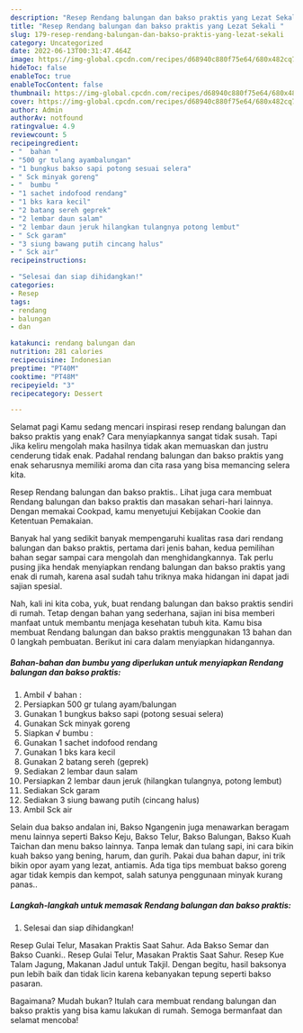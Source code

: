 ```yaml
---
description: "Resep Rendang balungan dan bakso praktis yang Lezat Sekali "
title: "Resep Rendang balungan dan bakso praktis yang Lezat Sekali "
slug: 179-resep-rendang-balungan-dan-bakso-praktis-yang-lezat-sekali
category: Uncategorized
date: 2022-06-13T00:31:47.464Z
image: https://img-global.cpcdn.com/recipes/d68940c880f75e64/680x482cq70/rendang-balungan-dan-bakso-praktis-foto-resep-utama.jpg
hideToc: false
enableToc: true
enableTocContent: false
thumbnail: https://img-global.cpcdn.com/recipes/d68940c880f75e64/680x482cq70/rendang-balungan-dan-bakso-praktis-foto-resep-utama.jpg
cover: https://img-global.cpcdn.com/recipes/d68940c880f75e64/680x482cq70/rendang-balungan-dan-bakso-praktis-foto-resep-utama.jpg
author: Admin
authorAv: notfound
ratingvalue: 4.9
reviewcount: 5
recipeingredient:
- "  bahan "
- "500 gr tulang ayambalungan"
- "1 bungkus bakso sapi potong sesuai selera"
- " Sck minyak goreng"
- "  bumbu "
- "1 sachet indofood rendang"
- "1 bks kara kecil"
- "2 batang sereh geprek"
- "2 lembar daun salam"
- "2 lembar daun jeruk hilangkan tulangnya potong lembut"
- " Sck garam"
- "3 siung bawang putih cincang halus"
- " Sck air"
recipeinstructions:

- "Selesai dan siap dihidangkan!"
categories:
- Resep
tags:
- rendang
- balungan
- dan

katakunci: rendang balungan dan 
nutrition: 281 calories
recipecuisine: Indonesian
preptime: "PT40M"
cooktime: "PT48M"
recipeyield: "3"
recipecategory: Dessert

---
```



Selamat pagi Kamu sedang mencari inspirasi resep rendang balungan dan bakso praktis yang enak? Cara menyiapkannya sangat tidak susah. Tapi Jika keliru mengolah maka hasilnya tidak akan memuaskan dan justru cenderung tidak enak. Padahal rendang balungan dan bakso praktis yang enak seharusnya memiliki aroma dan cita rasa yang bisa memancing selera kita.


Resep Rendang balungan dan bakso praktis.. Lihat juga cara membuat Rendang balungan dan bakso praktis dan masakan sehari-hari lainnya. Dengan memakai Cookpad, kamu menyetujui Kebijakan Cookie dan Ketentuan Pemakaian.

Banyak hal yang sedikit banyak mempengaruhi kualitas rasa dari rendang balungan dan bakso praktis, pertama dari jenis bahan, kedua pemilihan bahan segar sampai cara mengolah dan menghidangkannya. Tak perlu pusing jika hendak menyiapkan rendang balungan dan bakso praktis yang enak di rumah, karena asal sudah tahu triknya maka hidangan ini dapat jadi sajian spesial.


Nah, kali ini kita coba, yuk, buat rendang balungan dan bakso praktis sendiri di rumah. Tetap dengan bahan yang sederhana, sajian ini bisa memberi manfaat untuk membantu menjaga kesehatan tubuh kita. Kamu bisa membuat Rendang balungan dan bakso praktis menggunakan 13 bahan dan 0 langkah pembuatan. Berikut ini cara dalam menyiapkan hidangannya.

<!--inarticleads1-->

##### Bahan-bahan dan bumbu yang diperlukan untuk menyiapkan Rendang balungan dan bakso praktis:

1. Ambil  √ bahan :
1. Persiapkan 500 gr tulang ayam/balungan
1. Gunakan 1 bungkus bakso sapi (potong sesuai selera)
1. Gunakan  Sck minyak goreng
1. Siapkan  √ bumbu :
1. Gunakan 1 sachet indofood rendang
1. Gunakan 1 bks kara kecil
1. Gunakan 2 batang sereh (geprek)
1. Sediakan 2 lembar daun salam
1. Persiapkan 2 lembar daun jeruk (hilangkan tulangnya, potong lembut)
1. Sediakan  Sck garam
1. Sediakan 3 siung bawang putih (cincang halus)
1. Ambil  Sck air


Selain dua bakso andalan ini, Bakso Ngangenin juga menawarkan beragam menu lainnya seperti Bakso Keju, Bakso Telur, Bakso Balungan, Bakso Kuah Taichan dan menu bakso lainnya. Tanpa lemak dan tulang sapi, ini cara bikin kuah bakso yang bening, harum, dan gurih. Pakai dua bahan dapur, ini trik bikin opor ayam yang lezat, antiamis. Ada tiga tips membuat bakso goreng agar tidak kempis dan kempot, salah satunya penggunaan minyak kurang panas.. 

<!--inarticleads2-->

##### Langkah-langkah untuk memasak Rendang balungan dan bakso praktis:


1. Selesai dan siap dihidangkan!

Resep Gulai Telur, Masakan Praktis Saat Sahur. Ada Bakso Semar dan Bakso Cuanki.. Resep Gulai Telur, Masakan Praktis Saat Sahur. Resep Kue Talam Jagung, Makanan Jadul untuk Takjil. Dengan begitu, hasil baksonya pun lebih baik dan tidak licin karena kebanyakan tepung seperti bakso pasaran. 

Bagaimana? Mudah bukan? Itulah cara membuat rendang balungan dan bakso praktis yang bisa kamu lakukan di rumah. Semoga bermanfaat dan selamat mencoba!
